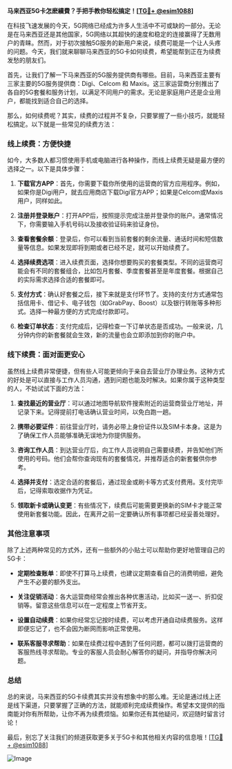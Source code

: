 **马来西亚5G卡怎麽續費？手把手教你轻松搞定！[[TG💪+ @esim1088](https://t.me/s/esim1088)]**

在科技飞速发展的今天，5G网络已经成为许多人生活中不可或缺的一部分。无论是在马来西亚还是其他国家，5G网络以其超快的速度和稳定的连接赢得了无数用户的青睐。然而，对于初次接触5G服务的新用户来说，续费可能是一个让人头疼的问题。今天，我们就来聊聊马来西亚的5G卡如何续费，希望能帮到正在为续费发愁的朋友们。

首先，让我们了解一下马来西亚的5G服务提供商有哪些。目前，马来西亚主要有三家主要的5G服务提供商：Digi、Celcom 和 Maxis。这三家运营商分别推出了各自的5G套餐和服务计划，以满足不同用户的需求。无论是家庭用户还是企业用户，都能找到适合自己的选择。

那么，如何续费呢？其实，续费的过程并不复杂，只要掌握了一些小技巧，就能轻松搞定。以下就是一些常见的续费方法：

### **线上续费：方便快捷**

如今，大多数人都习惯使用手机或电脑进行各种操作，而线上续费无疑是最方便的选择之一。以下是具体步骤：

1. **下载官方APP**：首先，你需要下载你所使用的运营商的官方应用程序。例如，如果你是Digi用户，就去应用商店下载Digi官方APP；如果是Celcom或Maxis用户，同样如此。
   
2. **注册并登录账户**：打开APP后，按照提示完成注册并登录你的账户。通常情况下，你需要输入手机号码以及接收验证码来验证身份。

3. **查看套餐余额**：登录后，你可以看到当前套餐的剩余流量、通话时间和短信数量等信息。如果发现即将到期或者已经不足，就可以开始续费了。

4. **选择续费选项**：进入续费页面，选择你想要购买的套餐类型。不同的运营商可能会有不同的套餐组合，比如包月套餐、季度套餐甚至是年度套餐。根据自己的实际需求选择合适的套餐即可。

5. **支付方式**：确认好套餐之后，接下来就是支付环节了。支持的支付方式通常包括信用卡、借记卡、电子钱包（如GrabPay、Boost）以及银行转账等多种形式。选择一种最方便的方式完成付款即可。

6. **检查订单状态**：支付完成后，记得检查一下订单状态是否成功。一般来说，几分钟内你的新套餐就会生效，新的流量也会立即添加到你的账户中。

### **线下续费：面对面更安心**

虽然线上续费非常便捷，但有些人可能更倾向于亲自去营业厅办理业务。这种方式的好处是可以直接与工作人员沟通，遇到问题也能及时解决。如果你属于这种类型的人，不妨试试下面的方法：

1. **查找最近的营业厅**：可以通过地图导航软件搜索附近的运营商营业厅地址，并记录下来。记得提前打电话确认营业时间，以免白跑一趟。

2. **携带必要证件**：前往营业厅时，请务必带上身份证件以及SIM卡本身。这是为了确保工作人员能够准确无误地为你提供服务。

3. **咨询工作人员**：到达营业厅后，向工作人员说明自己需要续费，并告知他们所使用的号码。他们会帮你查询现有的套餐情况，并推荐适合的新套餐供你参考。

4. **选择并支付**：选定合适的套餐后，通过现金或刷卡等方式支付费用。支付完毕后，记得索取收据作为凭证。

5. **领取新卡或确认变更**：有些情况下，续费后可能需要更换新的SIM卡才能正常使用新套餐功能。因此，在离开之前一定要确认所有事项都已经妥善处理好。

### **其他注意事项**

除了上述两种常见的方式外，还有一些额外的小贴士可以帮助你更好地管理自己的5G卡：

- **定期检查账单**：即使不打算马上续费，也建议定期查看自己的消费明细，避免产生不必要的额外支出。
  
- **关注促销活动**：各大运营商经常会推出各种优惠活动，比如买一送一、折扣促销等。留意这些信息可以在一定程度上节省开支。

- **设置自动续费**：如果你经常忘记按时续费，可以考虑开通自动续费服务。这样即便忘记了，也不会因为断网而影响正常使用。

- **联系客服寻求帮助**：如果在续费过程中遇到了任何问题，都可以拨打运营商的客服热线寻求帮助。专业的客服人员会耐心解答你的疑问，并指导你解决问题。

### **总结**

总的来说，马来西亚的5G卡续费其实并没有想象中的那么难。无论是通过线上还是线下渠道，只要掌握了正确的方法，就能顺利完成续费操作。希望本文提供的指南能对你有所帮助，让你不再为续费烦恼。如果你还有其他疑问，欢迎随时留言讨论！

最后，别忘了关注我们的频道获取更多关于5G卡和其他相关内容的信息哦！[[TG💪+ @esim1088](https://t.me/s/esim1088)] 

![Image](https://i.postimg.cc/4NQfJmqS/Snipaste-2025-05-13-00-14-12.png)